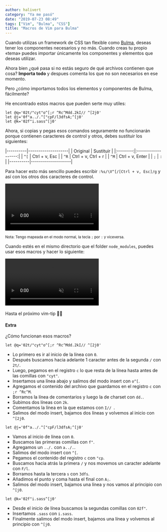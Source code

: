 ```yaml
---
author: halivert
category: "Ya me pasó"
date: "2019-07-23 08:49"
tags: ["Vim", "Bulma", "CSS"]
title: "Macros de Vim para Bulma"
---
```


Cuando utilizas un framework de CSS tan flexible como [Bulma][1], deseas tener
los componentes necesarios y no más. Cuando creas tu propio «tema» puedes
importar únicamente los componentes y elementos que deseas utilizar.

Ahora bien ¿qué pasa si no estás seguro de qué archivos contienen que
cosa? **Importa todo** y despues comenta los que no son necesarios en ese
momento.

Pero ¿cómo importamos todos los elementos y componentes de Bulma, fácilmente?

<!-- Seguir leyendo -->

He encontrado estos macros que pueden serte muy utiles:
```viml
let @q='02t/"cyt"o^[;r ^Rc^Mdd.2kI// ^[2j0'
let @j='0f"a../.^["cpF/l3dfsA;^[j0'
let @k='02f"i.sass^[j0'
```

Ahora, si copias y pegas esos comandos seguramente no funcionarán porque
contienen caracteres de control y otros, debes sustituir los siguientes:

|----------|--------------------|
| Original |      Sustituir     |
|:--------:|:------------------:|
|   `^[`   |    Ctrl + v, Esc   |
|   `^R`   | Ctrl + v, Ctrl + r |
|   `^M`   |   Ctrl + v, Enter  |
|    `;`   |         `:`        |
|----------|--------------------|

Para hacer esto más sencillo puedes escribir `:%s/\V^[/[Ctrl + v, Esc]/g` y
así con los otros dos caracteres de control.

<div class="has-text-centered">
  <video autoplay loop muted playsinline>
    <source
      src="{{ site.url }}/assets/2019-07-23-vim-macro-for-bulma/vim-macro.mp4"
      type="video/mp4">
  </video>
</div>

<small>Nota: Tengo mapeada en el modo normal, la tecla `;` por `:` y
viceversa.</small>

Cuando estés en el mismo directorio que el folder `node_modules`, puedes usar
esos macros y hacer lo siguiente:

<div class="has-text-centered">
  <video autoplay loop muted playsinline>
    <source
      src="{{ site.url }}/assets/2019-07-23-vim-macro-for-bulma/vim-macro-used.mp4"
      type="video/mp4">
  </video>
</div>
<br>
Hasta el próximo vim-tip 👋🏽

#### Extra
¿Cómo funcionan esos macros?
```viml
let @q='02t/"cyt"o^[;r ^Rc^Mdd.2kI// ^[2j0'
```
- Lo primero es ir al inicio de la línea con `0`.
- Después buscamos hacia adelante 1 caracter antes de la segunda `/` con
  `2t/`.
- Luego, pegamos en el registro `c` lo que resta de la línea hasta antes de
  las comillas con `"cyt"`.
- Insertamos una línea abajo y salimos del modo insert con `o^[`.
- Agregamos el contenido del archivo que guardamos en el registro `c` con `;r
  ^Rc^M`.
- Borramos la línea de comentarios y luego la de charset con `dd.`.
- Subimos dos líneas con `2k`.
- Comentamos la línea en la que estamos con `I// `.
- Salimos del modo insert, bajamos dos líneas y volvemos al inicio con
  `^[2j0`.

```viml
let @j='0f"a../.^["cpF/l3dfsA;^[j0'
```
- Vamos al inicio de línea con `0`.
- Buscamos las primeras comillas con `f"`.
- Agregamos un `../.` con `a../.`.
- Salimos del modo insert con `^[`.
- Pegamos el contenido del registro `c` con `"cp`.
- Buscamos hacia atrás la primera `/` y nos movemos un caracter adelante con
  `F/l`.
- Borramos hasta la tercera `s` con `3dfs`.
- Añadimos el punto y coma hasta el final con `A;`.
- Salimos del modo insert, bajamos una línea y nos vamos al principio con
  `^[j0`.

```viml
let @k='02f"i.sass^[j0'
```
- Desde el inicio de línea buscamos la segundas comillas con `02f"`.
- Insertamos `.sass` con `i.sass`.
- Finalmente salimos del modo insert, bajamos una línea y volvemos al
  principio con `^[j0`.

[1]: https://bulma.io
